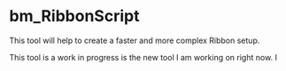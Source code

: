 # bm_RibbonScript

This tool will help to create a faster and more complex Ribbon setup.

This tool is a work in progress is the new tool I am working on right now. I
